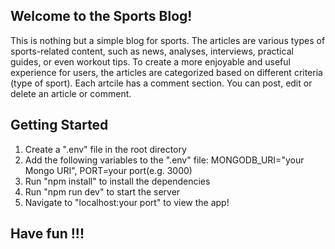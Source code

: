 ## Welcome to the Sports Blog!

This is nothing but a simple blog for sports. The articles are various types of sports-related content, such as news, analyses, interviews, practical guides, or even workout tips. To create a more enjoyable and useful experience for users, the articles are categorized based on different criteria (type of sport). Each artcile has a comment section. You can post, edit or delete an article or comment.

## Getting Started

1. Create a ".env" file in the root directory
2. Add the following variables to the ".env" file: MONGODB_URI="your Mongo URI", PORT=your port(e.g. 3000)
3. Run "npm install" to install the dependencies
4. Run "npm run dev" to start the server
5. Navigate to "localhost:your port" to view the app!

## Have fun !!!
